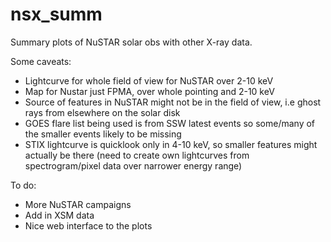 # nsx_summ
Summary plots of NuSTAR solar obs with other X-ray data.

Some caveats:

* Lightcurve for whole field of view for NuSTAR over 2-10 keV
* Map for Nustar just FPMA, over whole pointing and 2-10 keV
* Source of features in NuSTAR might not be in the field of view, i.e ghost rays from elsewhere on the solar disk
* GOES flare list being used is from SSW latest events so some/many of the smaller events likely to be missing
* STIX lightcurve is quicklook only in 4-10 keV, so smaller features might actually be there (need to create own lightcurves from spectrogram/pixel data over narrower energy range)

To do:

* More NuSTAR campaigns
* Add in XSM data
* Nice web interface to the plots
